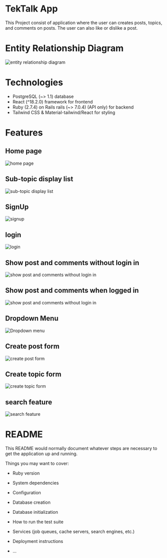 # TekTalk App 

This Project consist of application where the user can creates posts, topics, and comments on posts. The user can also like or dislike a post. 

# Entity Relationship Diagram

![entity relationship diagram](https://user-images.githubusercontent.com/88294699/206871343-5e716dea-2be8-4af0-8d50-341208bc61ee.png)

# Technologies

- PostgreSQL  (~> 1.1) database
- React (^18.2.0) framework for frontend
- Ruby (2.7.4) on Rails rails (~> 7.0.4) (API only) for backend
- Tailwind CSS & Material-tailwind/React for styling

# Features 

## Home page
![home page](https://user-images.githubusercontent.com/88294699/207173390-b6a8d544-2781-465b-85da-e7b3ec030601.png)

## Sub-topic display list
![sub-topic display list](https://user-images.githubusercontent.com/88294699/207174057-0d752533-01c8-49fb-8aaf-2f4e006ac56d.png)

## SignUp
![signup](https://user-images.githubusercontent.com/88294699/207175177-90d21400-1926-4543-979b-76d4170e27a3.png)

## login
![login](https://user-images.githubusercontent.com/88294699/207180555-0f80c099-d820-4cd4-a32b-9c83783d4ab0.png)

## Show post and comments without login in
![show post and comments without login in](https://user-images.githubusercontent.com/88294699/207175839-9f65050c-7a6e-49bc-975a-6534c6abe800.png)

## Show post and comments when logged in
![show post and comments without login in](https://user-images.githubusercontent.com/88294699/207176628-f36e70aa-bdc1-4168-aae3-f12142dd720a.png)

## Dropdown Menu
![Dropdown menu](https://user-images.githubusercontent.com/88294699/207180748-e67851b3-fe0a-456f-ab31-2e59ffcf903f.png)

## Create post form
![create post form](https://user-images.githubusercontent.com/88294699/207179340-f4af8ff4-2150-43bd-9cda-e1e273b5b4e0.png)

## Create topic form
![create topic form](https://user-images.githubusercontent.com/88294699/207179759-82f47c07-97bb-4335-9406-f99791acaa8f.png)

## search feature
![search feature](https://user-images.githubusercontent.com/88294699/207180188-69cbedfa-0a26-4a2b-af24-8f2d84d11765.png)











# README

This README would normally document whatever steps are necessary to get the
application up and running.

Things you may want to cover:

* Ruby version

* System dependencies

* Configuration

* Database creation

* Database initialization

* How to run the test suite

* Services (job queues, cache servers, search engines, etc.)

* Deployment instructions

* ...
